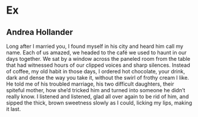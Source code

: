 # Ex
## Andrea Hollander
Long after I married you, I found myself
in his city and heard him call my name.
Each of us amazed, we headed to the café
we used to haunt in our days together.
We sat by a window across the paneled room
from the table that had witnessed hours
of our clipped voices and sharp silences.
Instead of coffee, my old habit in those days,
I ordered hot chocolate, your drink,
dark and dense the way you take it,
without the swirl of frothy cream I like.
He told me of his troubled marriage, his two
difficult daughters, their spiteful mother, how
she’d tricked him and turned into someone
he didn’t really know. I listened and listened,
glad all over again to be rid of him, and sipped
the thick, brown sweetness slowly as I could,
licking my lips, making it last.